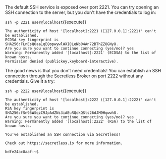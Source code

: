 The default SSH service is exposed over port 2221. You can try opening an SSH connection to the server, but you don't have the credentials to log in:

`ssh -p 2221 user@localhost`{{execute}}

```
The authenticity of host '[localhost]:2221 ([127.0.0.1]:2221)' can't be established.
ECDSA key fingerprint is SHA256:FLnEsQ6aa1qEQopwywlWXI0LeNb04An72BThZZ8GNy8.
Are you sure you want to continue connecting (yes/no)? yes
Warning: Permanently added '[localhost]:2221' (ECDSA) to the list of known hosts.
Permission denied (publickey,keyboard-interactive).
```

The good news is that you don't need credentials! You can establish an SSH connection through the Secretless Broker on port 2222 without any credentials. Give it a try:

`ssh -p 2222 user@localhost`{{execute}}

```
The authenticity of host '[localhost]:2222 ([127.0.0.1]:2222)' can't be established.
RSA key fingerprint is SHA256:fSn95WSqzC9JpAdZNs3iAEuRQckQSts26dJM9Hqwwh8.
Are you sure you want to continue connecting (yes/no)? yes
Warning: Permanently added '[localhost]:2222' (RSA) to the list of known hosts.

You've established an SSH connection via Secretless!

Check out https://secretless.io for more information.

bdfe24ac8aaf:~$
```
